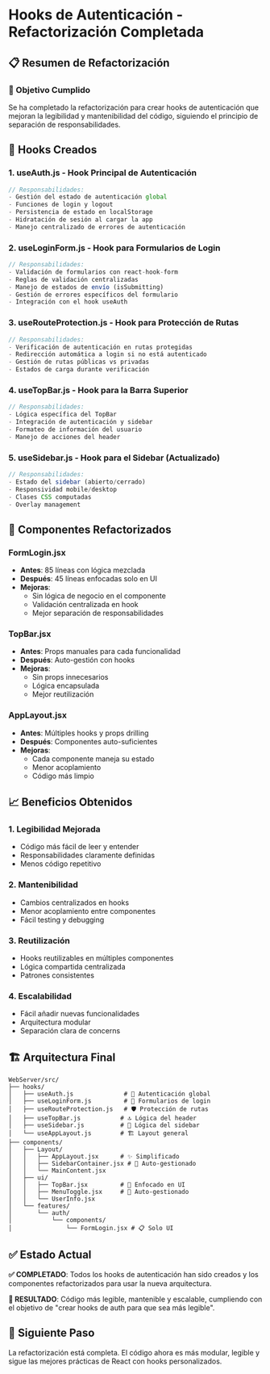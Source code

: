 # Hooks de Autenticación - Refactorización Completada

## 📋 Resumen de Refactorización

### 🎯 Objetivo Cumplido
Se ha completado la refactorización para crear hooks de autenticación que mejoran la legibilidad y mantenibilidad del código, siguiendo el principio de separación de responsabilidades.

## 🔧 Hooks Creados

### 1. **useAuth.js** - Hook Principal de Autenticación
```javascript
// Responsabilidades:
- Gestión del estado de autenticación global
- Funciones de login y logout
- Persistencia de estado en localStorage
- Hidratación de sesión al cargar la app
- Manejo centralizado de errores de autenticación
```

### 2. **useLoginForm.js** - Hook para Formularios de Login
```javascript
// Responsabilidades:
- Validación de formularios con react-hook-form
- Reglas de validación centralizadas
- Manejo de estados de envío (isSubmitting)
- Gestión de errores específicos del formulario
- Integración con el hook useAuth
```

### 3. **useRouteProtection.js** - Hook para Protección de Rutas
```javascript
// Responsabilidades:
- Verificación de autenticación en rutas protegidas
- Redirección automática a login si no está autenticado
- Gestión de rutas públicas vs privadas
- Estados de carga durante verificación
```

### 4. **useTopBar.js** - Hook para la Barra Superior
```javascript
// Responsabilidades:
- Lógica específica del TopBar
- Integración de autenticación y sidebar
- Formateo de información del usuario
- Manejo de acciones del header
```

### 5. **useSidebar.js** - Hook para el Sidebar (Actualizado)
```javascript
// Responsabilidades:
- Estado del sidebar (abierto/cerrado)
- Responsividad mobile/desktop
- Clases CSS computadas
- Overlay management
```

## 🔄 Componentes Refactorizados

### FormLogin.jsx
- **Antes**: 85 líneas con lógica mezclada
- **Después**: 45 líneas enfocadas solo en UI
- **Mejoras**: 
  - Sin lógica de negocio en el componente
  - Validación centralizada en hook
  - Mejor separación de responsabilidades

### TopBar.jsx
- **Antes**: Props manuales para cada funcionalidad
- **Después**: Auto-gestión con hooks
- **Mejoras**:
  - Sin props innecesarios
  - Lógica encapsulada
  - Mejor reutilización

### AppLayout.jsx
- **Antes**: Múltiples hooks y props drilling
- **Después**: Componentes auto-suficientes
- **Mejoras**:
  - Cada componente maneja su estado
  - Menor acoplamiento
  - Código más limpio

## 📈 Beneficios Obtenidos

### 1. **Legibilidad Mejorada**
- Código más fácil de leer y entender
- Responsabilidades claramente definidas
- Menos código repetitivo

### 2. **Mantenibilidad**
- Cambios centralizados en hooks
- Menor acoplamiento entre componentes
- Fácil testing y debugging

### 3. **Reutilización**
- Hooks reutilizables en múltiples componentes
- Lógica compartida centralizada
- Patrones consistentes

### 4. **Escalabilidad**
- Fácil añadir nuevas funcionalidades
- Arquitectura modular
- Separación clara de concerns

## 🏗️ Arquitectura Final

```
WebServer/src/
├── hooks/
│   ├── useAuth.js              # 🔐 Autenticación global
│   ├── useLoginForm.js         # 📝 Formularios de login
│   ├── useRouteProtection.js   # 🛡️ Protección de rutas
│   ├── useTopBar.js           # 🔝 Lógica del header
│   ├── useSidebar.js          # 📱 Lógica del sidebar
│   └── useAppLayout.js        # 🏗️ Layout general
├── components/
│   ├── Layout/
│   │   ├── AppLayout.jsx      # ✨ Simplificado
│   │   ├── SidebarContainer.jsx # 🔄 Auto-gestionado
│   │   └── MainContent.jsx
│   ├── ui/
│   │   ├── TopBar.jsx         # 🎯 Enfocado en UI
│   │   ├── MenuToggle.jsx     # 🔄 Auto-gestionado
│   │   └── UserInfo.jsx
│   └── features/
│       └── auth/
│           └── components/
│               └── FormLogin.jsx # 📋 Solo UI
```

## ✅ Estado Actual

**✅ COMPLETADO**: Todos los hooks de autenticación han sido creados y los componentes refactorizados para usar la nueva arquitectura.

**🎯 RESULTADO**: Código más legible, mantenible y escalable, cumpliendo con el objetivo de "crear hooks de auth para que sea más legible".

## 🚀 Siguiente Paso

La refactorización está completa. El código ahora es más modular, legible y sigue las mejores prácticas de React con hooks personalizados.
